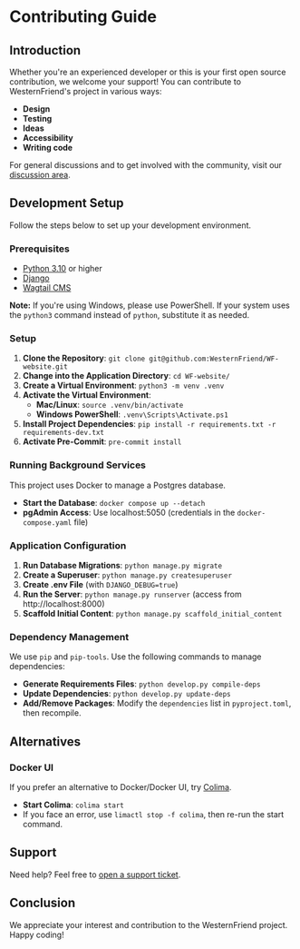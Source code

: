# Contributing Guide

## Introduction

Whether you're an experienced developer or this is your first open source contribution, we welcome your support! You can contribute to WesternFriend's project in various ways:

- **Design**
- **Testing**
- **Ideas**
- **Accessibility**
- **Writing code**

For general discussions and to get involved with the community, visit our [discussion area](https://github.com/WesternFriend/WF-website/discussions).

## Development Setup

Follow the steps below to set up your development environment.

### Prerequisites

- [Python 3.10](https://www.python.org/) or higher
- [Django](https://www.djangoproject.com/)
- [Wagtail CMS](https://wagtail.io/)

**Note:** If you're using Windows, please use PowerShell. If your system uses the `python3` command instead of `python`, substitute it as needed.

### Setup

1. **Clone the Repository**: `git clone git@github.com:WesternFriend/WF-website.git`
2. **Change into the Application Directory**: `cd WF-website/`
3. **Create a Virtual Environment**: `python3 -m venv .venv`
4. **Activate the Virtual Environment**:
   - **Mac/Linux**: `source .venv/bin/activate`
   - **Windows PowerShell**: `.venv\Scripts\Activate.ps1`
5. **Install Project Dependencies**: `pip install -r requirements.txt -r requirements-dev.txt`
6. **Activate Pre-Commit**: `pre-commit install`

### Running Background Services

This project uses Docker to manage a Postgres database.

- **Start the Database**: `docker compose up --detach`
- **pgAdmin Access**: Use localhost:5050 (credentials in the `docker-compose.yaml` file)

### Application Configuration

1. **Run Database Migrations**: `python manage.py migrate`
2. **Create a Superuser**: `python manage.py createsuperuser`
3. **Create .env File** (with `DJANGO_DEBUG=true`)
4. **Run the Server**: `python manage.py runserver` (access from http://localhost:8000)
5. **Scaffold Initial Content**: `python manage.py scaffold_initial_content`

### Dependency Management

We use `pip` and `pip-tools`. Use the following commands to manage dependencies:

- **Generate Requirements Files**: `python develop.py compile-deps`
- **Update Dependencies**: `python develop.py update-deps`
- **Add/Remove Packages**: Modify the `dependencies` list in `pyproject.toml`, then recompile.

## Alternatives

### Docker UI

If you prefer an alternative to Docker/Docker UI, try [Colima](https://github.com/abiosoft/colima).

- **Start Colima**: `colima start`
- If you face an error, use `limactl stop -f colima`, then re-run the start command.

## Support

Need help? Feel free to [open a support ticket](https://github.com/WesternFriend/WF-website/issues).

## Conclusion

We appreciate your interest and contribution to the WesternFriend project. Happy coding!
